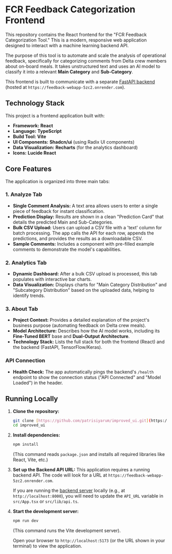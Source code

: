 # FCR Feedback Categorization Frontend

This repository contains the React frontend for the "FCR Feedback Categorization Tool." This is a modern, responsive web application designed to interact with a machine learning backend API.

The purpose of this tool is to automate and scale the analysis of operational feedback, specifically for categorizing comments from Delta crew members about on-board meals. It takes unstructured text and uses an AI model to classify it into a relevant **Main Category** and **Sub-Category**.

This frontend is built to communicate with a separate [FastAPI backend](https://github.com/patrisiyarum/feedback_webapp) (hosted at `https://feedback-webapp-5zc2.onrender.com`).

## Technology Stack

This project is a frontend application built with:

* **Framework:** **React**
* **Language:** **TypeScript**
* **Build Tool:** **Vite**
* **UI Components:** **Shadcn/ui** (using Radix UI components)
* **Data Visualization:** **Recharts** (for the analytics dashboard)
* **Icons:** **Lucide React**

## Core Features

The application is organized into three main tabs:

### 1. Analyze Tab
* **Single Comment Analysis:** A text area allows users to enter a single piece of feedback for instant classification.
* **Prediction Display:** Results are shown in a clean "Prediction Card" that details the predicted Main and Sub-Categories.
* **Bulk CSV Upload:** Users can upload a CSV file with a 'text' column for batch processing. The app calls the API for each row, appends the predictions, and provides the results as a downloadable CSV.
* **Sample Comments:** Includes a component with pre-filled example comments to demonstrate the model's capabilities.

### 2. Analytics Tab
* **Dynamic Dashboard:** After a bulk CSV upload is processed, this tab populates with interactive bar charts.
* **Data Visualization:** Displays charts for "Main Category Distribution" and "Subcategory Distribution" based on the uploaded data, helping to identify trends.

### 3. About Tab
* **Project Context:** Provides a detailed explanation of the project's business purpose (automating feedback on Delta crew meals).
* **Model Architecture:** Describes how the AI model works, including its **Fine-Tuned BERT** base and **Dual-Output Architecture**.
* **Technology Stack:** Lists the full stack for both the frontend (React) and the backend (FastAPI, TensorFlow/Keras).

### API Connection
* **Health Check:** The app automatically pings the backend's `/health` endpoint to show the connection status ("API Connected" and "Model Loaded") in the header.

## Running Locally

1.  **Clone the repository:**
    ```bash
    git clone [https://github.com/patrisiyarum/improved_ui.git](https://github.com/patrisiyarum/improved_ui.git)
    cd improved_ui
    ```

2.  **Install dependencies:**
    ```bash
    npm install
    ```
    (This command reads `package.json` and installs all required libraries like React, Vite, etc.)

3.  **Set up the Backend API URL:**
    This application requires a running backend API. The code will look for a URL at `https://feedback-webapp-5zc2.onrender.com`.

    If you are running the [backend server](https://github.com/patrisiyarum/feedback_webapp) locally (e.g., at `http://localhost:8000`), you will need to update the `API_URL` variable in `src/App.tsx` or `src/lib/api.ts`.

4.  **Start the development server:**
    ```bash
    npm run dev
    ```
    (This command runs the Vite development server).

    Open your browser to `http://localhost:5173` (or the URL shown in your terminal) to view the application.
